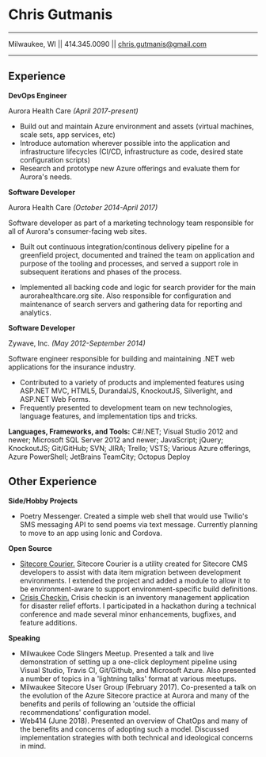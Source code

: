 Chris Gutmanis
============

-------------------     ----------------------------
Milwaukee, WI || 414.345.0090 || chris.gutmanis@gmail.com
-------------------     ----------------------------



Experience
----------

**DevOps Engineer**

Aurora Health Care *(April 2017-present)*
* Build out and maintain Azure environment and assets (virtual machines, scale sets, app services, etc)
* Introduce automation wherever possible into the application and infrastructure lifecycles (CI/CD, infrastructure as code, desired state configuration scripts)
* Research and prototype new Azure offerings and evaluate them for Aurora's needs.

**Software Developer**

Aurora Health Care *(October 2014-April 2017)*

Software developer as part of a marketing technology team responsible for all of Aurora's consumer-facing web sites.

* Built out continuous integration/continous delivery pipeline for a greenfield project, documented and trained the team on application and purpose of the tooling and processes, and served a support role in subsequent iterations and phases of the process.

* Implemented all backing code and logic for search provider for the main aurorahealthcare.org site. Also responsible for configuration and maintenance of search servers and gathering data for reporting and analytics.

**Software Developer**

Zywave, Inc. *(May 2012-September 2014)*

Software engineer responsible for building and maintaining .NET web applications for the insurance industry.
* Contributed to a variety of products and implemented features using ASP.NET MVC, HTML5, DurandalJS, KnockoutJS, Silverlight, and ASP.NET Web Forms.
* Frequently presented to development team on new technologies, language features, and implementation tips and tricks.

**Languages, Frameworks, and Tools:** 
C#/.NET; Visual Studio 2012 and newer; Microsoft SQL Server 2012 and newer; JavaScript; jQuery; KnockoutJS; Git/GitHub; SVN; JIRA; Trello; VSTS; Various Azure offerings, Azure PowerShell; JetBrains TeamCity; Octopus Deploy

Other Experience
--------------------
**Side/Hobby Projects**
* Poetry Messenger. Created a simple web shell that would use Twilio's SMS messaging API to send poems via text message. Currently planning to move to an app using Ionic and Cordova.

**Open Source**
* [Sitecore Courier.](https://github.com/adoprog/Sitecore-Courier)  Sitecore Courier is a utility created for Sitecore CMS developers to assist with data item migration between development environments. I extended the project and added a module to allow it to be environment-aware to support environment-specific build definitions.
* [Crisis Checkin.](https://github.com/HTBox/crisischeckin)  Crisis checkin is an inventory management application for disaster relief efforts. I participated in a hackathon during a technical conference and made several minor enhancements, bugfixes, and feature additions. 

**Speaking**
* Milwaukee Code Slingers Meetup. Presented a talk and live demonstration of setting up a one-click deployment pipeline using Visual Studio, Travis CI, Git/Github, and Microsoft Azure. Also presented a number of topics in a 'lightning talks' format at various meetups.
* Milwaukee Sitecore User Group (February 2017). Co-presented a talk on the evolution of the Azure Sitecore practice at Aurora and many of the benefits and perils of following an 'outside the official recommendations' configuration model.
* Web414 (June 2018). Presented an overview of ChatOps and many of the benefits and concerns of adopting such a model. Discussed implementation strategies with both technical and ideological concerns in mind.
